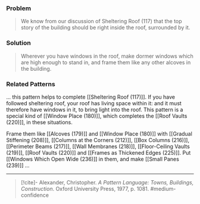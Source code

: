 ### Problem
>We know from our discussion of Sheltering Roof (117) that the top story of the building should be right inside the roof, surrounded by it.

### Solution
>Wherever you have windows in the roof, make dormer windows which are high enough to stand in, and frame them like any other alcoves in the building.

### Related Patterns
... this pattern helps to complete [[Sheltering Roof (117)]]. If you have followed sheltering roof, your roof has living space within it: and it must therefore have windows in it, to bring light into the roof. This pattern is a special kind of [[Window Place (180)]], which completes the [[Roof Vaults (220)]], in these situations.

Frame them like [[Alcoves (179)]] and [[Window Place (180)]] with [[Gradual Stiffening (208)]], [[Columns at the Corners (212)]], [[Box Columns (216)]], [[Perimeter Beams (217)]], [[Wall Membranes (218)]], [[Floor-Ceiling Vaults (219)]], [[Roof Vaults (220)]] and [[Frames as Thickened Edges (225)]].
Put [[Windows Which Open Wide (236)]] in them, and make [[Small Panes (239)]] ...

---
> [!cite]- Alexander, Christopher. _A Pattern Language: Towns, Buildings, Construction_. Oxford University Press, 1977, p. 1081.
> #medium-confidence 